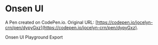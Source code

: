# Onsen UI

A Pen created on CodePen.io. Original URL: [https://codepen.io/jocelyn-crn/pen/dypyGxz](https://codepen.io/jocelyn-crn/pen/dypyGxz).

Onsen UI Playground Export

